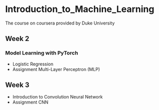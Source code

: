 # Introduction_to_Machine_Learning
The course on coursera provided by Duke University

## Week 2
### Model Learning with PyTorch
* Logistic Regression
* Assignment Multi-Layer Perceptron (MLP) 

## Week 3
* Introduction to Convolution Neural Network
* Assignment CNN
